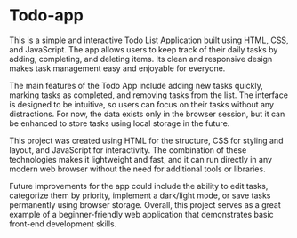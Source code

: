 # Todo-app

This is a simple and interactive Todo List Application built using HTML, CSS, and JavaScript. The app allows users to keep track of their daily tasks by adding, completing, and deleting items. Its clean and responsive design makes task management easy and enjoyable for everyone.

The main features of the Todo App include adding new tasks quickly, marking tasks as completed, and removing tasks from the list. The interface is designed to be intuitive, so users can focus on their tasks without any distractions. For now, the data exists only in the browser session, but it can be enhanced to store tasks using local storage in the future.

This project was created using HTML for the structure, CSS for styling and layout, and JavaScript for interactivity. The combination of these technologies makes it lightweight and fast, and it can run directly in any modern web browser without the need for additional tools or libraries.

Future improvements for the app could include the ability to edit tasks, categorize them by priority, implement a dark/light mode, or save tasks permanently using browser storage. Overall, this project serves as a great example of a beginner-friendly web application that demonstrates basic front-end development skills.
